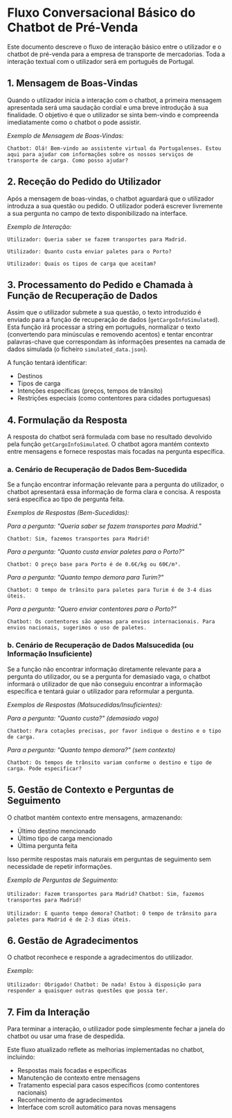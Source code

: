 # Fluxo Conversacional Básico do Chatbot de Pré-Venda

Este documento descreve o fluxo de interação básico entre o utilizador e o chatbot de pré-venda para a empresa de transporte de mercadorias. Toda a interação textual com o utilizador será em português de Portugal.

## 1. Mensagem de Boas-Vindas

Quando o utilizador inicia a interação com o chatbot, a primeira mensagem apresentada será uma saudação cordial e uma breve introdução à sua finalidade. O objetivo é que o utilizador se sinta bem-vindo e compreenda imediatamente como o chatbot o pode assistir.

*Exemplo de Mensagem de Boas-Vindas:*

`Chatbot: Olá! Bem-vindo ao assistente virtual da Portugalenses. Estou aqui para ajudar com informações sobre os nossos serviços de transporte de carga. Como posso ajudar?`

## 2. Receção do Pedido do Utilizador

Após a mensagem de boas-vindas, o chatbot aguardará que o utilizador introduza a sua questão ou pedido. O utilizador poderá escrever livremente a sua pergunta no campo de texto disponibilizado na interface.

*Exemplo de Interação:*

`Utilizador: Queria saber se fazem transportes para Madrid.`

`Utilizador: Quanto custa enviar paletes para o Porto?`

`Utilizador: Quais os tipos de carga que aceitam?`

## 3. Processamento do Pedido e Chamada à Função de Recuperação de Dados

Assim que o utilizador submete a sua questão, o texto introduzido é enviado para a função de recuperação de dados (`getCargoInfoSimulated`). Esta função irá processar a string em português, normalizar o texto (convertendo para minúsculas e removendo acentos) e tentar encontrar palavras-chave que correspondam às informações presentes na camada de dados simulada (o ficheiro `simulated_data.json`).

A função tentará identificar:
- Destinos
- Tipos de carga
- Intenções específicas (preços, tempos de trânsito)
- Restrições especiais (como contentores para cidades portuguesas)

## 4. Formulação da Resposta

A resposta do chatbot será formulada com base no resultado devolvido pela função `getCargoInfoSimulated`. O chatbot agora mantém contexto entre mensagens e fornece respostas mais focadas na pergunta específica.

### a. Cenário de Recuperação de Dados Bem-Sucedida

Se a função encontrar informação relevante para a pergunta do utilizador, o chatbot apresentará essa informação de forma clara e concisa. A resposta será específica ao tipo de pergunta feita.

*Exemplos de Respostas (Bem-Sucedidas):*

*Para a pergunta: "Queria saber se fazem transportes para Madrid."*

`Chatbot: Sim, fazemos transportes para Madrid!`

*Para a pergunta: "Quanto custa enviar paletes para o Porto?"*

`Chatbot: O preço base para Porto é de 0.6€/kg ou 60€/m³.`

*Para a pergunta: "Quanto tempo demora para Turim?"*

`Chatbot: O tempo de trânsito para paletes para Turim é de 3-4 dias úteis.`

*Para a pergunta: "Quero enviar contentores para o Porto?"*

`Chatbot: Os contentores são apenas para envios internacionais. Para envios nacionais, sugerimos o uso de paletes.`

### b. Cenário de Recuperação de Dados Malsucedida (ou Informação Insuficiente)

Se a função não encontrar informação diretamente relevante para a pergunta do utilizador, ou se a pergunta for demasiado vaga, o chatbot informará o utilizador de que não conseguiu encontrar a informação específica e tentará guiar o utilizador para reformular a pergunta.

*Exemplos de Respostas (Malsucedidas/Insuficientes):*

*Para a pergunta: "Quanto custa?" (demasiado vago)*

`Chatbot: Para cotações precisas, por favor indique o destino e o tipo de carga.`

*Para a pergunta: "Quanto tempo demora?" (sem contexto)*

`Chatbot: Os tempos de trânsito variam conforme o destino e tipo de carga. Pode especificar?`

## 5. Gestão de Contexto e Perguntas de Seguimento

O chatbot mantém contexto entre mensagens, armazenando:
- Último destino mencionado
- Último tipo de carga mencionado
- Última pergunta feita

Isso permite respostas mais naturais em perguntas de seguimento sem necessidade de repetir informações.

*Exemplo de Perguntas de Seguimento:*

`Utilizador: Fazem transportes para Madrid?`
`Chatbot: Sim, fazemos transportes para Madrid!`

`Utilizador: E quanto tempo demora?`
`Chatbot: O tempo de trânsito para paletes para Madrid é de 2-3 dias úteis.`

## 6. Gestão de Agradecimentos

O chatbot reconhece e responde a agradecimentos do utilizador.

*Exemplo:*

`Utilizador: Obrigado!`
`Chatbot: De nada! Estou à disposição para responder a quaisquer outras questões que possa ter.`

## 7. Fim da Interação

Para terminar a interação, o utilizador pode simplesmente fechar a janela do chatbot ou usar uma frase de despedida.

Este fluxo atualizado reflete as melhorias implementadas no chatbot, incluindo:
- Respostas mais focadas e específicas
- Manutenção de contexto entre mensagens
- Tratamento especial para casos específicos (como contentores nacionais)
- Reconhecimento de agradecimentos
- Interface com scroll automático para novas mensagens

